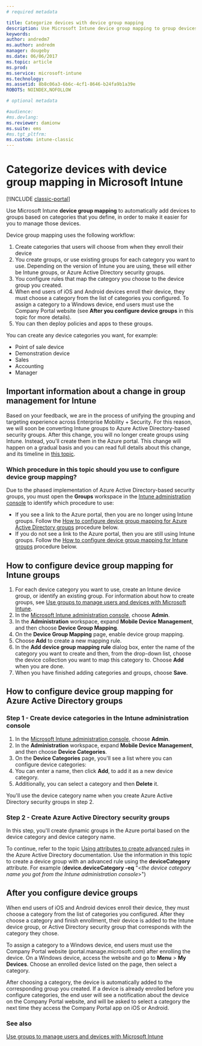 ```yaml
---
# required metadata

title: Categorize devices with device group mapping 
description: Use Microsoft Intune device group mapping to group devices into categories that you define, in order to make it easier for you to manage those devices. 
keywords:
author: andredm7
ms.author: andredm
manager: dougeby
ms.date: 06/06/2017
ms.topic: article
ms.prod:
ms.service: microsoft-intune
ms.technology:
ms.assetid: 8b8c06a3-6b6c-4cf1-8646-b24fa9b1a39e
ROBOTS: NOINDEX,NOFOLLOW

# optional metadata

#audience:
#ms.devlang:
ms.reviewer: damionw
ms.suite: ems
#ms.tgt_pltfrm:
ms.custom: intune-classic
---
```


# Categorize devices with device group mapping in Microsoft Intune

[!INCLUDE [classic-portal](../includes/classic-portal.md)]

Use Microsoft Intune **device group mapping** to automatically add devices to groups based on categories that you define, in order to make it easier for you to manage those devices. 

Device group mapping uses the following workflow:
1. Create categories that users will choose from when they enroll their device
2. You create groups, or use existing groups for each category you want to use. Depending on the version of Intune you are using, these will either be Intune groups, or Azure Active Directory security groups.
2. You configure rules that map the category you choose to the device group you created.
3. When end users of iOS and Android devices enroll their device, they must choose a category from the list of categories you configured. To assign a category to a Windows device, end users must use the Company Portal website (see **After you configure device groups** in this topic for more details).
4. You can then deploy policies and apps to these groups.

You can create any device categories you want, for example:
* Point of sale device
* Demonstration device
* Sales
* Accounting
* Manager

## Important information about a change in group management for Intune

Based on your feedback, we are in the process of unifying the grouping and targeting experience across Enterprise Mobility + Security. For this reason, we will soon be converting Intune groups to Azure Active Directory-based security groups. After this change, you will no longer create groups using Intune. Instead, you'll create them in the Azure portal. This change will happen on a gradual basis and you can read full details about this change, and its timeline in [this topic](use-groups-to-manage-users-and-devices-with-microsoft-intune.md).

### Which procedure in this topic should you use to configure device group mapping?

Due to the phased implementation of Azure Active Directory-based security groups, you must open the **Groups** workspace in the [Intune administration console](https://manage.microsoft.com) to identify which procedure to use:

-  If you see a link to the Azure portal, then you are no longer using Intune groups. Follow the [How to configure device group mapping for Azure Active Directory groups](/intune-classic/deploy-use/categorize-devices-with-device-group-mapping-in-microsoft-intune#how-to-configure-device-group-mapping-for-azure-active-directory-groups) procedure below.
-  If you do not see a link to the Azure portal, then you are still using Intune groups. Follow the [How to configure device group mapping for Intune groups](/intune-classic/deploy-use/categorize-devices-with-device-group-mapping-in-microsoft-intune#how-to-configure-device-group-mapping-for-intune-groups) procedure below.

## How to configure device group mapping for Intune groups
1. For each device category you want to use, create an Intune device group, or identify an existing group. For information about how to create groups, see [Use groups to manage users and devices with Microsoft Intune](use-groups-to-manage-users-and-devices-with-microsoft-intune.md).
2. In the [Microsoft Intune administration console](https://manage.microsoft.com), choose **Admin**.
3. In the **Administration** workspace, expand **Mobile Device Management**, and then choose **Device Group Mapping**.
4. On the **Device Group Mapping** page, enable device group mapping.
5. Choose **Add** to create a new mapping rule.
6. In the **Add device group mapping rule** dialog box, enter the name of the category you want to create and then, from the drop-down list, choose the device collection you want to map this category to. Choose **Add** when you are done.
7. When you have finished adding categories and groups, choose **Save**.



## How to configure device group mapping for Azure Active Directory groups

### Step 1 - Create device categories in the Intune administration console
1. In the [Microsoft Intune administration console](https://manage.microsoft.com), choose **Admin**.
2. In the **Administration** workspace, expand **Mobile Device Management**, and then choose **Device Categories**.
3. On the **Device Categories** page, you'll see a list where you can configure device categories: 
4. You can enter a name, then click **Add**, to add it as a new device category.
5. Additionally, you can select a category and then **Delete** it.

You'll use the device category name when you create Azure Active Directory security groups in step 2.

### Step 2 - Create Azure Active Directory security groups

In this step, you'll create dynamic groups in the Azure portal based on the device category and device category name.

To continue, refer to the topic [Using attributes to create advanced rules](https://azure.microsoft.com/documentation/articles/active-directory-accessmanagement-groups-with-advanced-rules/#using-attributes-to-create-rules-for-device-objects) in the Azure Active Directory documentation.
Use the information in this topic to create a device group with an advanced rule using the **deviceCategory** attribute.
For example (**device.deviceCategory -eq** "<*the device category name you got from the Intune administration console*>")


## After you configure device groups

When end users of iOS and Android devices enroll their device, they must choose a category from the list of categories you configured. After they choose a category and finish enrollment, their device is added to the Intune device group, or Active Directory security group that corresponds with the category they chose.

To assign a category to a Windows device, end users must use the Company Portal website (portal.manage.microsoft.com) after enrolling the device. On a Windows device, access the website and go to **Menu** > **My Devices**. Choose an enrolled device listed on the page, then select a category. 

After choosing a category, the device is automatically added to the corresponding group you created. If a device is already enrolled before you configure categories, the end user will see a notification about the device on the Company Portal website, and will be asked to select a category the next time they access the Company Portal app on iOS or Android.



### See also
[Use groups to manage users and devices with Microsoft Intune](use-groups-to-manage-users-and-devices-with-microsoft-intune.md)
